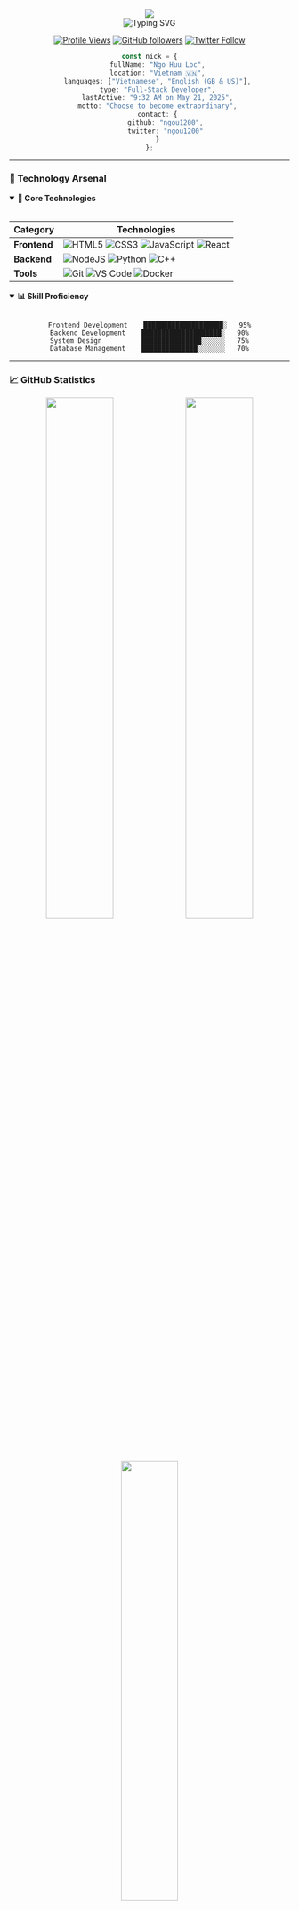 <div align="center">
  <img src="https://capsule-render.vercel.app/api?type=waving&color=gradient&height=200&section=header&text=Ngo%20Huu%20Loc&fontSize=80&fontAlignY=35&animation=twinkling&fontColor=white" />
</div>

<div align="center">
  <img src="https://readme-typing-svg.herokuapp.com?font=Fira+Code&size=35&duration=4000&pause=1000&color=2196F3&center=true&vCenter=true&width=500&lines=Hi+there!+I'm+Nick+%F0%9F%91%8B;Full-Stack+Developer+%F0%9F%92%BB;Welcome+to+my+Profile!" alt="Typing SVG" />
</div>

<div align="center">
  
[![Profile Views](https://komarev.com/ghpvc/?username=ngou1200&color=blueviolet&style=for-the-badge)](https://github.com/ngou1200)
[![GitHub followers](https://img.shields.io/github/followers/ngou1200?style=for-the-badge&logo=github)](https://github.com/ngou1200)
[![Twitter Follow](https://img.shields.io/twitter/follow/ngou1200?color=1DA1F2&logo=twitter&style=for-the-badge)](https://twitter.com/benhan871986)

</div>

<div align="center">
  
```typescript
const nick = {
    fullName: "Ngo Huu Loc",
    location: "Vietnam 🇻🇳",
    languages: ["Vietnamese", "English (GB & US)"],
    type: "Full-Stack Developer",
    lastActive: "9:32 AM on May 21, 2025",
    motto: "Choose to become extraordinary",
    contact: {
        github: "ngou1200",
        twitter: "ngou1200"
    }
};
```

</div>

---

### 🧰 Technology Arsenal

<details open>
<summary><b>🔧 Core Technologies</b></summary>
<br>

<div align="center">

| Category | Technologies |
|----------|-------------|
| **Frontend** | ![HTML5](https://img.shields.io/badge/HTML5-E34F26?style=for-the-badge&logo=html5&logoColor=white) ![CSS3](https://img.shields.io/badge/CSS3-1572B6?style=for-the-badge&logo=css3&logoColor=white) ![JavaScript](https://img.shields.io/badge/JavaScript-F7DF1E?style=for-the-badge&logo=javascript&logoColor=black) ![React](https://img.shields.io/badge/React-20232A?style=for-the-badge&logo=react&logoColor=61DAFB) |
| **Backend** | ![NodeJS](https://img.shields.io/badge/Node.js-339933?style=for-the-badge&logo=nodedotjs&logoColor=white) ![Python](https://img.shields.io/badge/Python-3776AB?style=for-the-badge&logo=python&logoColor=white) ![C++](https://img.shields.io/badge/C++-00599C?style=for-the-badge&logo=cplusplus&logoColor=white) |
| **Tools** | ![Git](https://img.shields.io/badge/Git-F05032?style=for-the-badge&logo=git&logoColor=white) ![VS Code](https://img.shields.io/badge/VS_Code-007ACC?style=for-the-badge&logo=visual-studio-code&logoColor=white) ![Docker](https://img.shields.io/badge/Docker-2496ED?style=for-the-badge&logo=docker&logoColor=white) |

</div>
</details>

<details open>
<summary><b>📊 Skill Proficiency</b></summary>
<br>

<div align="center">

```text
Frontend Development    ████████████████████░   95%
Backend Development    ████████████████████░   90%
System Design          ███████████████░░░░░░   75%
Database Management    ██████████████░░░░░░░   70%
```

</div>
</details>

---

### 📈 GitHub Statistics

<div align="center">
  <img width="49%" src="https://github-readme-stats.vercel.app/api?username=ngou1200&show_icons=true&theme=tokyonight&hide_border=true&count_private=true" />
  <img width="49%" src="https://github-readme-streak-stats.herokuapp.com/?user=ngou1200&theme=tokyonight&hide_border=true" />
</div>

<div align="center">
  <img width="45%" src="https://github-readme-stats.vercel.app/api/top-langs/?username=ngou1200&layout=compact&theme=tokyonight&hide_border=true&langs_count=6" />
</div>

<div align="center">
  <img src="https://github-profile-trophy.vercel.app/?username=ngou1200&theme=tokyonight&no-frame=true&row=1&column=7" width="100%" />
</div>

---

### 🌟 Featured Repositories

<div align="center">

[![Readme Card](https://github-readme-stats.vercel.app/api/pin/?username=ngou1200&repo=ngou1200&theme=tokyonight)](https://github.com/ngou1200/ngou1200)

</div>

---

### 🎯 Current Focus

<div align="center">

```mermaid
mindmap
  root((Nick's Focus))
    Full-Stack Development
      Frontend Development
        UI/UX Design
        React Components
        Responsive Design
      Backend Development
        API Architecture
        Database Design
        Server Optimization
    System Architecture
      Scalable Solutions
      Performance Optimization
      Best Practices
```

</div>

---

### 💭 Favorite Quote

<div align="center">

> *"I think it is absolutely possible for an ordinary person to choose to become extraordinary"*
> 
> \- Elon Musk

</div>

---

### 📫 Connect With Me

<div align="center">
  <a href="https://github.com/ngou1200" target="_blank">
    <img src="https://img.shields.io/badge/GitHub-100000?style=for-the-badge&logo=github&logoColor=white" alt="GitHub" />
  </a>
  <a href="https://twitter.com/benhan871986" target="_blank">
    <img src="https://img.shields.io/badge/Twitter-1DA1F2?style=for-the-badge&logo=twitter&logoColor=white" alt="Twitter" />
  </a>
</div>

---

<div align="center">
  <img src="https://capsule-render.vercel.app/api?type=waving&color=gradient&height=100&section=footer" />
</div>

<div align="center">
  <b>Last Updated: 2025-05-21 03:17:19 UTC</b>
  
  ![Visitors](https://api.visitorbadge.io/api/visitors?path=ngou1200&label=Profile%20Views&labelColor=%23697689&countColor=%232ccce4)
</div>

<!-- 
Repository Structure:
└── 📁 ngou1200
    └── 📄 README.md

Maintenance Tips:
1. Update skills and proficiency regularly
2. Keep GitHub stats current
3. Add new projects as they're completed
4. Maintain active GitHub contributions

